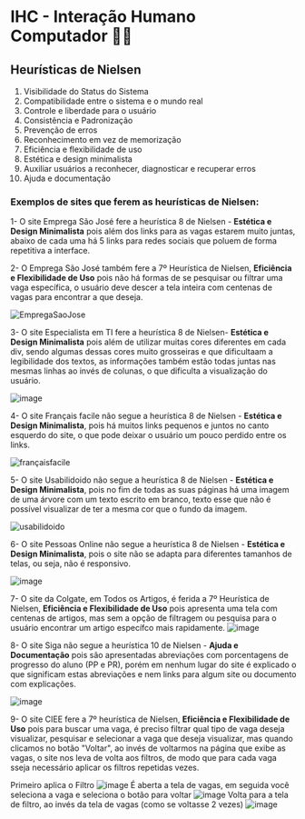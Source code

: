# IHC - Interação Humano Computador 🤖👱

## Heurísticas de Nielsen
1. Visibilidade do Status do Sistema
2. Compatibilidade entre o sistema e o mundo real
3. Controle e liberdade para o usuário
4. Consistência e Padronização
5. Prevenção de erros
6. Reconhecimento em vez de memorização
7. Eficiência e flexibilidade de uso
8. Estética e design minimalista
9. Auxiliar usuários a reconhecer, diagnosticar e recuperar erros
10. Ajuda e documentação

### Exemplos de sites que ferem as heurísticas de Nielsen:
  
1- O site Emprega São José fere a heurística 8 de Nielsen - **Estética e Design Minimalista** pois além dos links para as vagas estarem muito juntas, abaixo de cada uma há 5 links para redes sociais que poluem de forma repetitiva a interface. 

2- O Emprega São José também fere a 7º Heurística de Nielsen, **Eficiência e Flexibilidade de Uso** pois não há formas de se pesquisar ou filtrar uma vaga específica, o usuário deve descer a tela inteira com centenas de vagas para encontrar a que deseja.

![EmpregaSaoJose](https://github.com/JaovitoP/bertoti/assets/115598741/567bcf84-2123-4ef5-ac7f-e62c6ad6b022)

3- O site Especialista em TI fere a heurística 8 de Nielsen- **Estética e Design Minimalista** pois além de utilizar muitas cores diferentes em cada div, sendo algumas dessas cores muito grosseiras e que dificultaam a legibilidade dos textos, as informações também  estão todas juntas nas mesmas linhas ao invés de colunas, o que dificulta a visualização do usuário.

![image](https://github.com/JaovitoP/bertoti/assets/115598741/667379a4-5cbc-43dc-bfb1-1bbb1cef9f82)

4- O site Français facile não segue a heurística 8 de Nielsen - **Estética e Design Minimalista**, pois há muitos links pequenos e juntos no canto esquerdo do site, o que pode deixar o usuário um pouco perdido entre os links.

![françaisfacile](https://github.com/JaovitoP/bertoti/assets/115598741/f7a004c8-14b3-4cd5-a5d5-8fd508b54d27)

5- O site Usabilidoido não segue a heurística 8 de Nielsen - **Estética e Design Minimalista**, pois no fim de todas as suas páginas há uma imagem de uma árvore com um texto escrito em branco, texto esse que não é possível visualizar de ter a mesma cor que o fundo da imagem.

![usabilidoido](https://github.com/JaovitoP/bertoti/assets/115598741/0505bffa-7e16-4e4a-95b0-c108d35f7037)

6- O site Pessoas Online não segue a heurística 8 de Nielsen - **Estética e Design Minimalista**, pois o site não se adapta para diferentes tamanhos de telas, ou seja, não é responsivo.

![image](https://github.com/JaovitoP/bertoti/assets/115598741/2431c21d-0016-4c1c-ac73-40fccd698896)

7- O site da Colgate, em Todos os Artigos, é ferida a 7º Heurística de Nielsen, **Eficiência e Flexibilidade de Uso** pois apresenta uma tela com centenas de artigos, mas sem a opção de filtragem ou pesquisa para o usuário encontrar um artigo específco mais rapidamente.
![image](https://github.com/JaovitoP/bertoti/assets/115598741/fc1e67fb-0214-495b-be00-00c3d5a55b07)


8- O site Siga não segue a heurística 10 de Nielsen - **Ajuda e Documentação** pois são apresentadas abreviações com porcentagens de progresso do aluno (PP e PR), porém em nenhum lugar do site é explicado o que significam estas abreviações e nem links para algum site ou documento com explicações.

![image](https://github.com/JaovitoP/bertoti/assets/115598741/729526ae-f619-4154-899f-349e6b453af7)

9- O site CIEE fere a 7º heurística de Nielsen, **Eficiência e Flexibilidade de Uso** pois para buscar uma vaga, é preciso filtrar qual tipo de vaga deseja visualizar, pesquisar e selecionar a vaga que deseja visualizar, mas quando clicamos no botão "Voltar", ao invés de voltarmos na página que exibe as vagas, o site nos leva de volta aos filtros, de modo que para cada vaga sseja necessário aplicar os filtros repetidas vezes.

Primeiro aplica o Filtro
![image](https://github.com/JaovitoP/bertoti/assets/115598741/de1c1a38-ce94-4b28-807b-1abc242ee7ef)
É aberta a tela de vagas, em seguida você seleciona a vaga e seleciona o botão para voltar
![image](https://github.com/JaovitoP/bertoti/assets/115598741/c9d4224d-e4eb-4c02-8ffd-3275ff9c1efc)
Volta para a tela de filtro, ao invés da tela de vagas (como se voltasse 2 vezes)
![image](https://github.com/JaovitoP/bertoti/assets/115598741/de1c1a38-ce94-4b28-807b-1abc242ee7ef)
